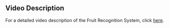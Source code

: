 ## Video Description

For a detailed video description of the Fruit Recognition System, click [here](https://drive.google.com/file/d/1un6Efkrp5m44AZg2BWCuTTxxyJ-99uif/view?usp=sharing).
